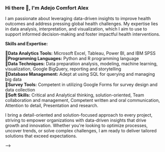 ### Hi there 👋, I'm Adejo Comfort Alex

I am passionate about leveraging data-driven insights to improve health outcomes and address pressing global health challenges.
My expertise lies in data analysis, interpretation, and visualization, which I aim to use to support informed decision-making
and foster impactful health interventions.   

**Skills and Expertise:**  

**🔸Data Analytics Tools:** Microsoft Excel, Tableau, Power BI, and IBM SPSS   
**🔸Programming Languages:** Python and R programming language    
**🔸Data Techniques:** Data preparation analysis, modeling, machine learning, visualization, Google BigQuery, reporting and storytelling    
**🔸Database Management:** Adept at using SQL for querying and managing big data    
**🔸Survey Tools:** Competent in utilizing Google Forms for survey design and data collection    
**🔸Soft Skills:** Critical and Analytical thinking, solution-oriented, Team collaboration and management, Competent written and oral communication, Attention to detail, Presentation and research.  

I bring a detail-oriented and solution-focused approach to every project, striving to empower organizations with data-driven insights that drive growth and innovation. 
Whether you're looking to optimize processes, uncover trends, or solve complex challenges, I am ready to deliver tailored solutions that exceed expectations.

 


-->
